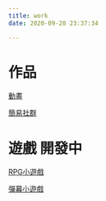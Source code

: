 ```yaml
---
title: work
date: 2020-09-20 23:37:34

---
```


# 作品

[動畫](https://williamlin062.github.io/animations/)

[簡易社群](https://socialape-34d05.web.app/)

# 遊戲 開發中

[RPG小遊戲](https://williamlin062.github.io/Game-Fighter/)

[彈幕小遊戲](https://williamlin062.github.io/Game-RPG/)
